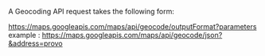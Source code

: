A Geocoding API request takes the following form:

https://maps.googleapis.com/maps/api/geocode/outputFormat?parameters
example : https://maps.googleapis.com/maps/api/geocode/json?&address=provo

